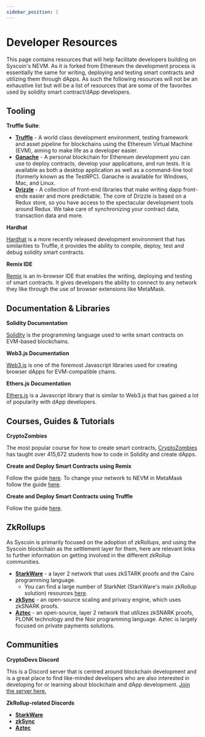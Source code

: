 ```yaml
---
sidebar_position: 1
---
```


# Developer Resources



This page contains resources that will help facilitate developers building on Syscoin's NEVM. As it is forked from Ethereum the development process is essentially the same for writing, deploying and testing smart contracts and utilizing them through dApps. As such the following resources will not be an exhaustive list but will be a list of resources that are some of the favorites used by solidity smart contract/dApp developers.



## Tooling

**Truffle Suite**:

- **[Truffle](https://www.trufflesuite.com/truffle)** - A world class development environment, testing framework and asset pipeline for blockchains using the Ethereum Virtual Machine (EVM), aiming to make life as a developer easier.
- **[Ganache](https://www.trufflesuite.com/ganache)** - A personal blockchain for Ethereum development you can use to deploy contracts, develop your applications, and run tests. It is available as both a desktop application as well as a command-line tool (formerly known as the TestRPC). Ganache is available for Windows, Mac, and Linux.
- **[Drizzle](https://www.trufflesuite.com/drizzle)** - A collection of front-end libraries that make writing dapp front-ends easier and more predictable. The core of Drizzle is based on a Redux store, so you have access to the spectacular development tools around Redux. We take care of synchronizing your contract data, transaction data and more.



**Hardhat**

[Hardhat](https://hardhat.org/) is a more recently released development environment that has similarities to Truffle, it provides the ability to compile, deploy, test and debug solidity smart contracts.



**Remix IDE**

[Remix](https://remix.ethereum.org/) is an in-browser IDE that enables the writing, deploying and testing of smart contracts. It gives developers the ability to connect to any network they like through the use of browser extensions like MetaMask.



## Documentation & Libraries

**Solidity Documentation**

[Solidity](https://docs.soliditylang.org/) is the programming language used to write smart contracts on EVM-based blockchains.

**Web3.js Documentation**

[Web3.js](https://web3js.readthedocs.io/en/v1.5.2/) is one of the foremost Javascript libraries used for creating browser dApps for EVM-compatible chains.

**Ethers.js Documentation**

[Ethers.js](https://github.com/ethers-io/ethers.js/) is a Javascript library that is similar to Web3.js that has gained a lot of popularity with dApp developers.



## Courses, Guides & Tutorials

**CryptoZombies**

The most popular course for how to create smart contracts, [CryptoZombies](https://cryptozombies.io/) has taught over 415,672 students how to code in Solidity and create dApps.

**Create and Deploy Smart Contracts using Remix**

Follow the guide [here](https://remix-ide.readthedocs.io/en/latest/create_deploy.html). To change your network to NEVM in MetaMask follow the guide [here](../guides/nevm/metamask).

**Create and Deploy Smart Contracts using Truffle**

Follow the guide [here](../guides/developers/truffle).



## ZkRollups

As Syscoin is primarily focused on the adoption of zkRollups, and using the Syscoin blockchain as the settlement layer for them, here are relevant links to further information on getting involved in the different zkRollup communities.

- **[StarkWare](https://starkware.co/)** - a layer 2 network that uses zkSTARK proofs and the Cairo programming language.
  - You can find a large number of StarkNet (StarkWare's main zkRollup solution) resources [here](https://github.com/gakonst/awesome-starknet).
- **[zkSync](https://zksync.io/)** - an open-source scaling and privacy engine, which uses zkSNARK proofs.
- **[Aztec](https://aztec.network/)** - an open-source, layer 2 network that utilizes zkSNARK proofs, PLONK technology and the Noir programming language. Aztec is largely focused on private payments solutions.



## Communities

**CryptoDevs Discord**

This is a Discord server that is centred around blockchain development and is a great place to find like-minded developers who are also interested in developing for or learning about blockchain and dApp development. [Join the server here.](https://discord.com/invite/5W5tVb3)

**ZkRollup-related Discords**

- **[StarkWare](https://t.co/klHVDhQokP?amp=1)**
- **[zkSync](https://discord.gg/8FHZDXUxRH)**
- **[Aztec](https://t.co/7wQkQaq16b?amp=1)**

